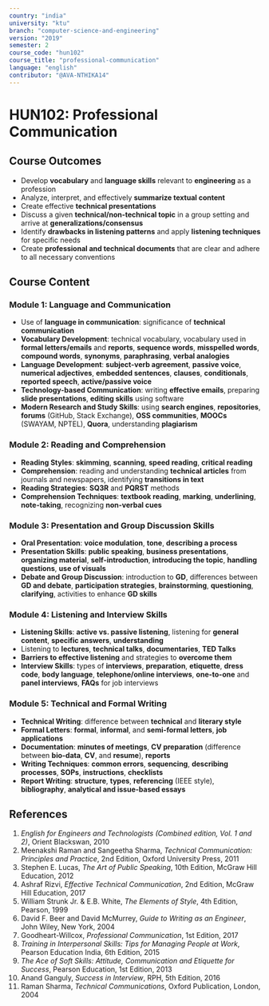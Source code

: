 ```yaml
---
country: "india"
university: "ktu"
branch: "computer-science-and-engineering"
version: "2019"
semester: 2
course_code: "hun102"
course_title: "professional-communication"
language: "english"
contributor: "@AVA-NTHIKA14"
---
```


# HUN102: Professional Communication

## Course Outcomes

- Develop **vocabulary** and **language skills** relevant to **engineering** as a profession  
- Analyze, interpret, and effectively **summarize textual content**  
- Create effective **technical presentations**  
- Discuss a given **technical/non-technical topic** in a group setting and arrive at **generalizations/consensus**  
- Identify **drawbacks in listening patterns** and apply **listening techniques** for specific needs  
- Create **professional and technical documents** that are clear and adhere to all necessary conventions  

## Course Content

### Module 1: Language and Communication

- Use of **language in communication**: significance of **technical communication**  
- **Vocabulary Development**: technical vocabulary, vocabulary used in **formal letters/emails** and **reports**, **sequence words**, **misspelled words**, **compound words**, **synonyms**, **paraphrasing**, **verbal analogies**  
- **Language Development**: **subject-verb agreement**, **passive voice**, **numerical adjectives**, **embedded sentences**, **clauses**, **conditionals**, **reported speech**, **active/passive voice**  
- **Technology-based Communication**: writing **effective emails**, preparing **slide presentations**, **editing skills** using software  
- **Modern Research and Study Skills**: using **search engines**, **repositories**, **forums** (GitHub, Stack Exchange), **OSS communities**, **MOOCs** (SWAYAM, NPTEL), **Quora**, understanding **plagiarism**  

### Module 2: Reading and Comprehension

- **Reading Styles**: **skimming**, **scanning**, **speed reading**, **critical reading**  
- **Comprehension**: reading and understanding **technical articles** from journals and newspapers, identifying **transitions in text**  
- **Reading Strategies**: **SQ3R** and **PQRST** methods  
- **Comprehension Techniques**: **textbook reading**, **marking**, **underlining**, **note-taking**, recognizing **non-verbal cues**  

### Module 3: Presentation and Group Discussion Skills

- **Oral Presentation**: **voice modulation**, **tone**, **describing a process**  
- **Presentation Skills**: **public speaking**, **business presentations**, **organizing material**, **self-introduction**, **introducing the topic**, **handling questions**, **use of visuals**  
- **Debate and Group Discussion**: introduction to **GD**, differences between **GD and debate**, **participation strategies**, **brainstorming**, **questioning**, **clarifying**, activities to enhance **GD skills**  

### Module 4: Listening and Interview Skills

- **Listening Skills**: **active vs. passive listening**, listening for **general content**, **specific answers**, **understanding**  
- Listening to **lectures**, **technical talks**, **documentaries**, **TED Talks**  
- **Barriers to effective listening** and strategies to **overcome them**  
- **Interview Skills**: types of **interviews**, **preparation**, **etiquette**, **dress code**, **body language**, **telephone/online interviews**, **one-to-one** and **panel interviews**, **FAQs** for job interviews  

### Module 5: Technical and Formal Writing

- **Technical Writing**: difference between **technical** and **literary style**  
- **Formal Letters**: **formal**, **informal**, and **semi-formal letters**, **job applications**  
- **Documentation**: **minutes of meetings**, **CV preparation** (difference between **bio-data**, **CV**, and **resume**), **reports**  
- **Writing Techniques**: **common errors**, **sequencing**, **describing processes**, **SOPs**, **instructions**, **checklists**  
- **Report Writing**: **structure**, **types**, **referencing** (IEEE style), **bibliography**, **analytical and issue-based essays**  

## References

1. *English for Engineers and Technologists (Combined edition, Vol. 1 and 2)*, Orient Blackswan, 2010  
2. Meenakshi Raman and Sangeetha Sharma, *Technical Communication: Principles and Practice*, 2nd Edition, Oxford University Press, 2011  
3. Stephen E. Lucas, *The Art of Public Speaking*, 10th Edition, McGraw Hill Education, 2012  
4. Ashraf Rizvi, *Effective Technical Communication*, 2nd Edition, McGraw Hill Education, 2017  
5. William Strunk Jr. & E.B. White, *The Elements of Style*, 4th Edition, Pearson, 1999  
6. David F. Beer and David McMurrey, *Guide to Writing as an Engineer*, John Wiley, New York, 2004  
7. Goodheart-Willcox, *Professional Communication*, 1st Edition, 2017  
8. *Training in Interpersonal Skills: Tips for Managing People at Work*, Pearson Education India, 6th Edition, 2015  
9. *The Ace of Soft Skills: Attitude, Communication and Etiquette for Success*, Pearson Education, 1st Edition, 2013  
10. Anand Ganguly, *Success in Interview*, RPH, 5th Edition, 2016  
11. Raman Sharma, *Technical Communications*, Oxford Publication, London, 2004  
